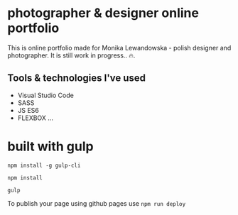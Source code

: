 # photographer & designer online portfolio

This is online portfolio made for Monika Lewandowska - polish designer and photographer. It is still work in progress.. 🔥.

## Tools & technologies I've used

- Visual Studio Code
- SASS
- JS ES6
- FLEXBOX
  ...

# built with gulp

`npm install -g gulp-cli`

`npm install`

`gulp`

To publish your page using github pages use `npm run deploy`


